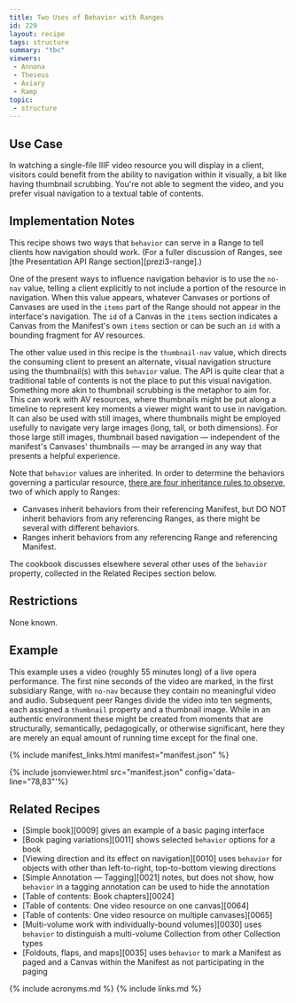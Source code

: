 ```yaml
---
title: Two Uses of Behavior with Ranges
id: 229
layout: recipe
tags: structure
summary: "tbc"
viewers:
 - Annona
 - Theseus
 - Aviary
 - Ramp
topic: 
 - structure
---
```


## Use Case

In watching a single-file IIIF video resource you will display in a client, visitors could benefit from the ability to navigation within it visually, a bit like having thumbnail scrubbing. You're not able to segment the video, and you prefer visual navigation to a textual table of contents.

## Implementation Notes

This recipe shows two ways that `behavior` can serve in a Range to tell clients how navigation should work. (For a fuller discussion of Ranges, see [the Presentation API Range section][prezi3-range].) 

One of the present ways to influence navigation behavior is to use the `no-nav` value, telling a client explicitly to not include a portion of the resource in navigation. When this value appears, whatever Canvases or portions of Canvases are used in the `items` part of the Range should not appear in the interface's navigation. The `id` of a Canvas in the `items` section indicates a Canvas from the Manifest's own `items` section or can be such an `id` with a bounding fragment for AV resources.

The other value used in this recipe is the `thumbnail-nav` value, which directs the consuming client to present an alternate, visual navigation structure using the thumbnail(s) with this `behavior` value. The API is quite clear that a traditional table of contents is not the place to put this visual navigation. Something more akin to thumbnail scrubbing is the metaphor to aim for. This can work with AV resources, where thumbnails might be put along a timeline to represent key moments a viewer might want to use in navigation. It can also be used with still images, where thumbnails might be employed usefully to navigate very large images (long, tall, or both dimensions). For those large still images, thumbnail based navigation — independent of the manifest's Canvases' thumbnails — may be arranged in any way that presents a helpful experience.

Note that `behavior` values are inherited. In order to determine the behaviors governing a particular resource, [there are four inheritance rules to observe](https://iiif.io/api/presentation/3.0/#behavior), two of which apply to Ranges:
+ Canvases inherit behaviors from their referencing Manifest, but DO NOT inherit behaviors from any referencing Ranges, as there might be several with different behaviors.
+ Ranges inherit behaviors from any referencing Range and referencing Manifest.

The cookbook discusses elsewhere several other uses of the `behavior` property, collected in the Related Recipes section below.

## Restrictions

None known.

## Example

This example uses a video (roughly 55 minutes long) of a live opera performance. The first nine seconds of the video are marked, in the first subsidiary Range, with `no-nav` because they contain no meaningful video and audio. Subsequent peer Ranges divide the video into ten segments, each assigned a `thumbnail` property and a thumbnail image. While in an authentic environment these might be created from moments that are structurally, semantically, pedagogically, or otherwise significant, here they are merely an equal amount of running time except for the final one.

{% include manifest_links.html manifest="manifest.json" %}

{% include jsonviewer.html src="manifest.json" config='data-line="78,83"'%}

## Related Recipes

* [Simple book][0009] gives an example of a basic paging interface
* [Book paging variations][0011] shows selected `behavior` options for a book
* [Viewing direction and its effect on navigation][0010] uses `behavior` for objects with other than left-to-right, top-to-bottom viewing directions
* [Simple Annotation — Tagging][0021] notes, but does not show, how `behavior` in a tagging annotation can be used to hide the annotation
* [Table of contents: Book chapters][0024]
* [Table of contents: One video resource on one canvas][0064]
* [Table of contents: One video resource on multiple canvases][0065]
* [Multi-volume work with individually-bound volumes][0030] uses `behavior` to distinguish a multi-volume Collection from other Collection types
* [Foldouts, flaps, and maps][0035] uses `behavior` to mark a Manifest as paged and a Canvas within the Manifest as not participating in the paging

{% include acronyms.md %}
{% include links.md %}
